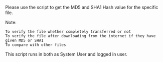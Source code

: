 Please use the script to get the MD5 and SHA1 Hash value for the specific file.

Note:    

    To verify the file whether completely transferred or not
    To verify the file after downloading from the internet if they have given MD5 or SHA1
    To compare with other files

This script runs in both as System User and logged in user.